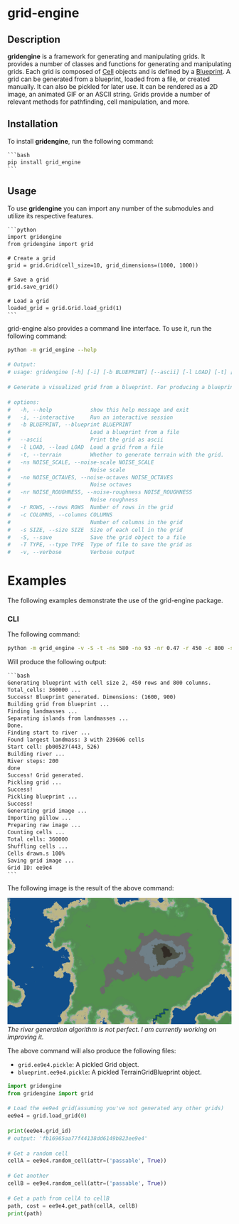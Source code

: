# grid-engine

## Description

**gridengine** is a framework for generating and manipulating grids. It provides a number of classes and functions for generating and manipulating grids. Each grid is composed of [Cell](#Cell) objects and is defined by a [Blueprint](#Blueprint). A grid can be generated from a blueprint, loaded from a file, or created manually. It can also be pickled for later use. It can be rendered as a 2D image, an animated GIF or an ASCII string. Grids provide a number of relevant methods for pathfinding, cell manipulation, and more.

## Installation

To install **gridengine**, run the following command:

    ```bash
    pip install grid_engine
    ```

## Usage

To use **gridengine** you can import any number of the submodules and utilize its respective features.

    ```python
    import gridengine
    from gridengine import grid
    
    # Create a grid
    grid = grid.Grid(cell_size=10, grid_dimensions=(1000, 1000))
    
    # Save a grid
    grid.save_grid()
    
    # Load a grid
    loaded_grid = grid.Grid.load_grid(1)
    ```

grid-engine also provides a command line interface. To use it, run the following command:

```bash
python -m grid_engine --help

# Output:
# usage: gridengine [-h] [-i] [-b BLUEPRINT] [--ascii] [-l LOAD] [-t] [-ns NOISE_SCALE] [-no NOISE_OCTAVES] [-nr NOISE_ROUGHNESS] [-r ROWS] [-c COLUMNS] [-s SIZE] [-S] [-T TYPE] [-v]

# Generate a visualized grid from a blueprint. For producing a blueprint, see the blueprint module.

# options:
#   -h, --help            show this help message and exit
#   -i, --interactive     Run an interactive session
#   -b BLUEPRINT, --blueprint BLUEPRINT
#                         Load a blueprint from a file
#   --ascii               Print the grid as ascii
#   -l LOAD, --load LOAD  Load a grid from a file
#   -t, --terrain         Whether to generate terrain with the grid.
#   -ns NOISE_SCALE, --noise-scale NOISE_SCALE
#                         Noise scale
#   -no NOISE_OCTAVES, --noise-octaves NOISE_OCTAVES
#                         Noise octaves
#   -nr NOISE_ROUGHNESS, --noise-roughness NOISE_ROUGHNESS
#                         Noise roughness
#   -r ROWS, --rows ROWS  Number of rows in the grid
#   -c COLUMNS, --columns COLUMNS
#                         Number of columns in the grid
#   -s SIZE, --size SIZE  Size of each cell in the grid
#   -S, --save            Save the grid object to a file
#   -T TYPE, --type TYPE  Type of file to save the grid as
#   -v, --verbose         Verbose output
```

# Examples

The following examples demonstrate the use of the grid-engine package.

### CLI

The following command:

```bash
python -m grid_engine -v -S -t -ns 580 -no 93 -nr 0.47 -r 450 -c 800 -s 2 
```

Will produce the following output:

    ```bash
    Generating blueprint with cell size 2, 450 rows and 800 columns. Total_cells: 360000 ...
    Success! Blueprint generated. Dimensions: (1600, 900)
    Building grid from blueprint ...
    Finding landmasses ...
    Separating islands from landmasses ...
    Done.
    Finding start to river ...
    Found largest landmass: 3 with 239606 cells
    Start cell: pb00527(443, 526)
    Building river ...
    River steps: 200
    done
    Success! Grid generated.
    Pickling grid ...
    Success!
    Pickling blueprint ...
    Success!
    Generating grid image ...
    Importing pillow ...
    Preparing raw image ...
    Counting cells ...
    Total cells: 360000
    Shuffling cells ...
    Cells drawn.s 100%
    Saving grid image ...
    Grid ID: ee9e4
    ```

The following image is the result of the above command:

![grid](grid_engine/_saves/ee9e4/grid.png)
*The river generation algorithm is not perfect. I am currently working on improving it.*

The above command will also produce the following files:

- `grid.ee9e4.pickle`: A pickled Grid object.
- `blueprint.ee9e4.pickle`: A pickled TerrainGridBlueprint object.

```python
import gridengine
from gridengine import grid

# Load the ee9e4 grid(assuming you've not generated any other grids)
ee9e4 = grid.load_grid(0)

print(ee9e4.grid_id)
# output: 'fb16965aa77f44138dd6149b823ee9e4'

# Get a random cell
cellA = ee9e4.random_cell(attr=('passable', True))

# Get another
cellB = ee9e4.random_cell(attr=('passable', True))

# Get a path from cellA to cellB
path, cost = ee9e4.get_path(cellA, cellB)
print(path)
```
